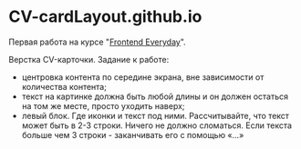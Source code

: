 # CV-cardLayout.github.io

Первая работа на курсе "[Frontend Everyday](https://mrlinks.ru/frontend_everyday)". 

Верстка CV-карточки. 
Задание к работе: 
* центровка контента по середине экрана, вне зависимости от количества контента;
* текст на картинке должна быть любой длины и он должен остаться на том же месте, просто уходить наверх;
* левый блок. Где иконки и текст под ними. Рассчитывайте, что текст может быть в 2-3 строки. Ничего не должно сломаться. Если текста больше чем 3 строки - заканчивать его с помощью «…»

